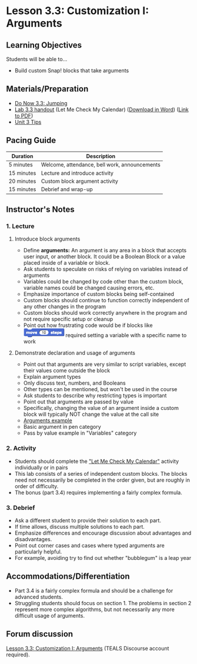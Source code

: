 # Lesson 3.3: Customization I: Arguments

## Learning Objectives

Students will be able to...

- Build custom Snap! blocks that take arguments

## Materials/Preparation

- [Do Now 3.3: Jumping](do_now_33.md)
- [Lab 3.3 handout](lab_33.md) (Let Me Check My Calendar) ([Download in Word](https://github.com/TEALSK12/introduction-to-computer-science/raw/master/Unit%203%20Word/Lab%203.3%20Let%20Me%20Check%20My%20Calendar.docx)) ([Link to PDF](https://github.com/TEALSK12/introduction-to-computer-science/raw/master/Unit%203%20PDF/Lab%203.3%20Let%20Me%20Check%20My%20Calendar.pdf))
- [Unit 3 Tips](unit_3_tips.md)

## Pacing Guide

| Duration   | Description                                   |
| ---------- | --------------------------------------------- |
| 5 minutes  | Welcome, attendance, bell work, announcements |
| 15 minutes | Lecture and introduce activity                |
| 20 minutes | Custom block argument activity                |
| 15 minutes | Debrief and wrap-up                           |

## Instructor's Notes

### 1. Lecture

1. Introduce block arguments

    - Define **arguments:** An argument is any area in a block that accepts user input, or another block. It could be a Boolean Block or a value placed inside of a variable or block.
    - Ask students to speculate on risks of relying on variables instead of arguments
    - Variables could be changed by code other than the custom block, variable names could be changed causing errors, etc.
    - Emphasize importance of custom blocks being self-contained
    - Custom blocks should continue to function correctly independent of any other changes in the program
    - Custom blocks should work correctly anywhere in the program and not require specific setup or cleanup
    - Point out how frustrating code would be if blocks like ![Move 10 steps block](move.png) required setting a variable with a specific name to work

2. Demonstrate declaration and usage of arguments

    - Point out that arguments are very similar to script variables, except their values come outside the block
    - Explain argument types
    - Only discuss text, numbers, and Booleans
    - Other types can be mentioned, but won't be used in the course
    - Ask students to describe why restricting types is important
    - Point out that arguments are passed by value
    - Specifically, changing the value of an argument inside a custom block will typically NOT change the value at the call site
    - [Arguments example](http://snap.berkeley.edu/snapsource/snap.html#present:Username=brettwo&ProjectName=Lesson%203.3)
    - Basic argument in pen category
    - Pass by value example in "Variables" category

### 2. Activity

- Students should complete the ["Let Me Check My Calendar"](lab_33.md) activity individually or in pairs
- This lab consists of a series of independent custom blocks.  The blocks need not necessarily be completed in the order given, but are roughly in order of difficulty.
- The bonus (part 3.4) requires implementing a fairly complex formula.

### 3.  Debrief

- Ask a different student to provide their solution to each part.  
- If time allows, discuss multiple solutions to each part.
- Emphasize differences and encourage discussion about advantages and disadvantages.
- Point out corner cases and cases where typed arguments are particularly helpful.
- For example, avoiding try to find out whether "bubblegum" is a leap year

## Accommodations/Differentiation

- Part 3.4 is a fairly complex formula and should be a challenge for advanced students.
- Struggling students should focus on section 1. The problems in section 2 represent more complex algorithms, but not necessarily any more difficult usage of arguments.

## Forum discussion

[Lesson 3.3: Customization I: Arguments](http://forums.tealsk12.org/c/intro-unit-3-variables-and-customization/lesson-3-3-customization-1) (TEALS Discourse account required).</a>
